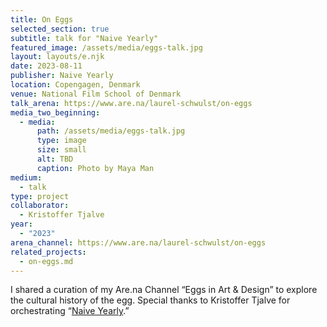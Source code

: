 ```yaml
---
title: On Eggs
selected_section: true
subtitle: talk for "Naive Yearly"
featured_image: /assets/media/eggs-talk.jpg
layout: layouts/e.njk
date: 2023-08-11
publisher: Naive Yearly
location: Copengagen, Denmark
venue: National Film School of Denmark
talk_arena: https://www.are.na/laurel-schwulst/on-eggs
media_two_beginning:
  - media:
      path: /assets/media/eggs-talk.jpg
      type: image
      size: small
      alt: TBD
      caption: Photo by Maya Man
medium:
  - talk
type: project
collaborator:
  - Kristoffer Tjalve
year:
  - "2023"
arena_channel: https://www.are.na/laurel-schwulst/on-eggs
related_projects:
  - on-eggs.md
---
```


<div class="dont-break">
I shared a curation of my Are.na Channel “Eggs in Art & Design” to explore the cultural history of the egg. Special thanks to Kristoffer Tjalve for orchestrating “<a href="https://naiveyearly.com" target="_blank">Naive Yearly</a>.”
</p>

</div>
